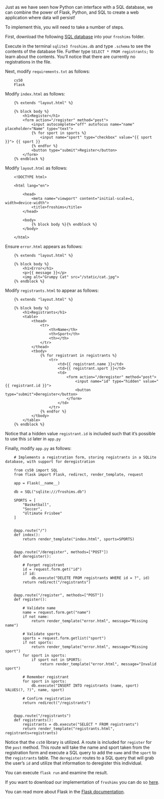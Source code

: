 Just as we have seen how Python can interface with a SQL database, we can combine the power of Flask, Python, and SQL to create a web application where data will persist!

To implement this, you will need to take a number of steps.

First, download the following [SQL database](https://cdn.cs50.net/2024/fall/lectures/9/src9/froshims4/froshims.db) into your `froshims` folder.

Execute in the terminal `sqlite3 froshims.db` and type `.schema` to see the contents of the database file. Further type `SELECT * FROM registrants;` to learn about the contents. You’ll notice that there are currently no registrations in the file.

Next, modify `requirements.txt` as follows:
```
    cs50
    Flask
```

Modify `index.html` as follows:
```
    {% extends "layout.html" %}
    
    {% block body %}
        <h1>Register</h1>
        <form action="/register" method="post">
            <input autocomplete="off" autofocus name="name" placeholder="Name" type="text">
            {% for sport in sports %}
                <input name="sport" type="checkbox" value="{{ sport }}"> {{ sport }}
            {% endfor %}
            <button type="submit">Register</button>
        </form>
    {% endblock %}
```

Modify `layout.html` as follows:
```
    <!DOCTYPE html>
    
    <html lang="en">
    
        <head>
            <meta name="viewport" content="initial-scale=1, width=device-width">
            <title>froshims</title>
        </head>
    
        <body>
            {% block body %}{% endblock %}
        </body>
    
    </html>
```

Ensure `error.html` appears as follows:
```
    {% extends "layout.html" %}
    
    {% block body %}
        <h1>Error</h1>
        <p>{{ message }}</p>
        <img alt="Grumpy Cat" src="/static/cat.jpg">
    {% endblock %}
```

 Modify `registrants.html` to appear as follows:
```
    {% extends "layout.html" %}
    
    {% block body %}
        <h1>Registrants</h1>
        <table>
            <thead>
                <tr>
                    <th>Name</th>
                    <th>Sport</th>
                    <th></th>
                </tr>
            </thead>
            <tbody>
                {% for registrant in registrants %}
                    <tr>
                        <td>{{ registrant.name }}</td>
                        <td>{{ registrant.sport }}</td>
                        <td>
                            <form action="/deregister" method="post">
                                <input name="id" type="hidden" value="{{ registrant.id }}">
                                <button type="submit">Deregister</button>
                            </form>
                        </td>
                    </tr>
                {% endfor %}
            </tbody>
        </table>
    {% endblock %}
```

Notice that a hidden value `registrant.id` is included such that it’s possible to use this `id` later in `app.py`

Finally, modify `app.py` as follows:
```
    # Implements a registration form, storing registrants in a SQLite database, with support for deregistration
    
    from cs50 import SQL
    from flask import Flask, redirect, render_template, request
    
    app = Flask(__name__)
    
    db = SQL("sqlite:///froshims.db")
    
    SPORTS = [
        "Basketball",
        "Soccer",
        "Ultimate Frisbee"
    ]
    
    
    @app.route("/")
    def index():
        return render_template("index.html", sports=SPORTS)
    
    
    @app.route("/deregister", methods=["POST"])
    def deregister():
    
        # Forget registrant
        id = request.form.get("id")
        if id:
            db.execute("DELETE FROM registrants WHERE id = ?", id)
        return redirect("/registrants")
    
    
    @app.route("/register", methods=["POST"])
    def register():
    
        # Validate name
        name = request.form.get("name")
        if not name:
            return render_template("error.html", message="Missing name")
    
        # Validate sports
        sports = request.form.getlist("sport")
        if not sports:
            return render_template("error.html", message="Missing sport")
        for sport in sports:
            if sport not in SPORTS:
                return render_template("error.html", message="Invalid sport")
    
        # Remember registrant
        for sport in sports:
            db.execute("INSERT INTO registrants (name, sport) VALUES(?, ?)", name, sport)
    
        # Confirm registration
        return redirect("/registrants")
    
    
    @app.route("/registrants")
    def registrants():
        registrants = db.execute("SELECT * FROM registrants")
        return render_template("registrants.html", registrants=registrants)
```

Notice that the `cs50` library is utilized. A route is included for `register` for the `post` method. This route will take the name and sport taken from the registration form and execute a SQL query to add the `name` and the `sport` to the `registrants` table. The `deregister` routes to a SQL query that will grab the user’s `id` and utilize that information to deregister this individual.

You can execute `flask run` and examine the result.

If you want to download our implementation of `froshims` you can do so [here](https://cdn.cs50.net/2024/fall/lectures/9/src9/froshims5/).

You can read more about Flask in the [Flask documentation](https://flask.palletsprojects.com/).